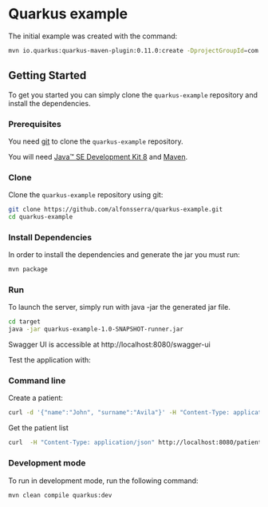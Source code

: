 
# Quarkus example

The initial example was created with the command:

```bash
mvn io.quarkus:quarkus-maven-plugin:0.11.0:create -DprojectGroupId=com.systelab -DprojectArtifactId=quarkus-example -DclassName="com.systelab.patient.controller.PatientController" -Dpath="/patient"
```

## Getting Started

To get you started you can simply clone the `quarkus-example` repository and install the dependencies.

### Prerequisites

You need [git][git] to clone the `quarkus-example` repository.

You will need [Java™ SE Development Kit 8][jdk-download] and [Maven][maven].

### Clone

Clone the `quarkus-example` repository using git:

```bash
git clone https://github.com/alfonsserra/quarkus-example.git
cd quarkus-example
```

### Install Dependencies

In order to install the dependencies and generate the jar you must run:

```bash
mvn package
```

### Run

To launch the server, simply run with java -jar the generated jar file.

```bash
cd target
java -jar quarkus-example-1.0-SNAPSHOT-runner.jar
```

Swagger UI is accessible at http://localhost:8080/swagger-ui

Test the application with:

### Command line

Create a patient:

```bash
curl -d '{"name":"John", "surname":"Avila"}' -H "Content-Type: application/json" -X POST http://localhost:8080/patients/patient
```

Get the patient list

```bash
curl  -H "Content-Type: application/json" http://localhost:8080/patients
```

### Development mode

To run in development mode, run the following command:

```bash
mvn clean compile quarkus:dev
```




[git]: https://git-scm.com/
[sboot]: https://projects.spring.io/spring-boot/
[maven]: https://maven.apache.org/download.cgi
[jdk-download]: http://www.oracle.com/technetwork/java/javase/downloads
[JEE]: http://www.oracle.com/technetwork/java/javaee/tech/index.html
[jwt]: https://jwt.io/
[cors]: https://en.wikipedia.org/wiki/Cross-origin_resource_sharing
[swagger]: https://swagger.io/
[allure]: https://docs.qameta.io/allure/
[junit]: https://junit.org/junit5/


